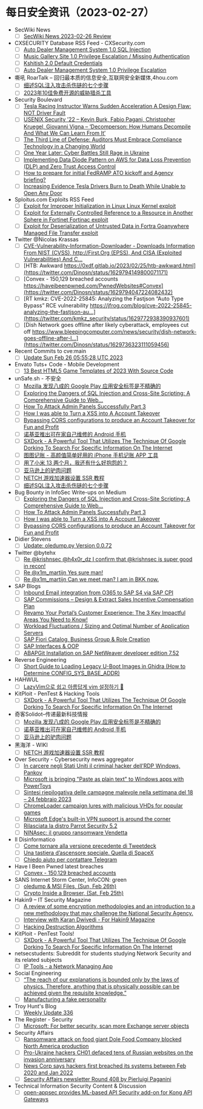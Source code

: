 # 每日安全资讯（2023-02-27）

- SecWiki News
  - [ ] [SecWiki News 2023-02-26 Review](http://www.sec-wiki.com/?2023-02-26)
- CXSECURITY Database RSS Feed - CXSecurity.com
  - [ ] [Auto Dealer Management System 1.0 SQL Injection](https://cxsecurity.com/issue/WLB-2023020045)
  - [ ] [Music Gallery Site 1.0 Privilege Escalation / Missing Authentication](https://cxsecurity.com/issue/WLB-2023020044)
  - [ ] [Kshitish 2.0 Default Credentials](https://cxsecurity.com/issue/WLB-2023020043)
  - [ ] [Auto Dealer Management System 1.0 Privilege Escalation](https://cxsecurity.com/issue/WLB-2023020042)
- 嘶吼 RoarTalk – 回归最本质的信息安全,互联网安全新媒体,4hou.com
  - [ ] [细述SQL注入攻击杀伤链的七个步骤](https://www.4hou.com/posts/zl1m)
  - [ ] [2023年10佳免费开源的威胁猎杀工具](https://www.4hou.com/posts/ZXAR)
- Security Boulevard
  - [ ] [Tesla Racing Instructor Warns Sudden Acceleration A Design Flaw: NOT Driver Fault](https://securityboulevard.com/2023/02/tesla-racing-instructor-warns-sudden-acceleration-a-design-flaw-not-driver-fault/)
  - [ ] [USENIX Security ’22 – Kevin Burk, Fabio Pagani, Christopher Kruegel, Giovanni Vigna – ‘Decomperson: How Humans Decompile And What We Can Learn From It’](https://securityboulevard.com/2023/02/usenix-security-22-kevin-burk-fabio-pagani-christopher-kruegel-giovanni-vigna-decomperson-how-humans-decompile-and-what-we-can-learn-from-it/)
  - [ ] [The Third Line of Defense: Auditors Must Embrace Compliance Technology in a Changing World](https://securityboulevard.com/2023/02/the-third-line-of-defense-auditors-must-embrace-compliance-technology-in-a-changing-world/)
  - [ ] [One Year Later: Cyber Battles Still Rage in Ukraine](https://securityboulevard.com/2023/02/one-year-later-cyber-battles-still-rage-in-ukraine/)
  - [ ] [Implementing Data Diode Pattern on AWS for Data Loss Prevention (DLP) and Zero Trust Access Control](https://securityboulevard.com/2023/02/implementing-data-diode-pattern-on-aws-for-data-loss-prevention-dlp-and-zero-trust-access-control/)
  - [ ] [How to prepare for initial FedRAMP ATO kickoff and Agency briefing?](https://securityboulevard.com/2023/02/how-to-prepare-for-initial-fedramp-ato-kickoff-and-agency-briefing/)
  - [ ] [Increasing Evidence Tesla Drivers Burn to Death While Unable to Open Any Door](https://securityboulevard.com/2023/02/increasing-evidence-tesla-drivers-burn-to-death-while-unable-to-open-any-door/)
- Sploitus.com Exploits RSS Feed
  - [ ] [Exploit for Improper Initialization in Linux Linux Kernel exploit](https://sploitus.com/exploit?id=CA758B0E-756E-5AC0-B536-57A87282F901&utm_source=rss&utm_medium=rss)
  - [ ] [Exploit for Externally Controlled Reference to a Resource in Another Sphere in Fortinet Fortinac exploit](https://sploitus.com/exploit?id=E42FF09C-161E-561F-A0C7-2AE449BDB571&utm_source=rss&utm_medium=rss)
  - [ ] [Exploit for Deserialization of Untrusted Data in Fortra Goanywhere Managed File Transfer exploit](https://sploitus.com/exploit?id=F3C7A9D6-1798-529A-BFAB-6A9995BEA25F&utm_source=rss&utm_medium=rss)
- Twitter @Nicolas Krassas
  - [ ] [CVE-Vulnerability-Information-Downloader - Downloads Information From NIST (CVSS), http://First.Org (EPSS), And CISA (Exploited Vulnerabilities) And C...](https://twitter.com/Dinosn/status/1629794839347732480)
  - [ ] [HTB: Awkward https://0xdf.gitlab.io/2023/02/25/htb-awkward.html](https://twitter.com/Dinosn/status/1629794149800071171)
  - [ ] [Convex - 150,129 breached accounts https://haveibeenpwned.com/PwnedWebsites#Convex](https://twitter.com/Dinosn/status/1629794047224082432)
  - [ ] [RT kmkz: CVE-2022-25845: Analyzing the Fastjson “Auto Type Bypass” RCE vulnerability https://jfrog.com/blog/cve-2022-25845-analyzing-the-fastjson-au...](https://twitter.com/kmkz_security/status/1629772938390937601)
  - [ ] [Dish Network goes offline after likely cyberattack, employees cut off https://www.bleepingcomputer.com/news/security/dish-network-goes-offline-after-l...](https://twitter.com/Dinosn/status/1629736323111059456)
- Recent Commits to cve:main
  - [ ] [Update Sun Feb 26 05:55:28 UTC 2023](https://github.com/trickest/cve/commit/a487d40ebc3e979fa2169f22608f2e67e6c31378)
- Envato Tuts+ Code - Mobile Development
  - [ ] [13 Best HTML5 Game Templates of 2023 With Source Code](https://code.tutsplus.com/tutorials/20-best-html5-game-templates-of-2017--cms-28892)
- unSafe.sh - 不安全
  - [ ] [Mozilla 发现八成的 Google Play 应用安全标签是不精确的](https://buaq.net/go-151091.html)
  - [ ] [Exploring the Dangers of SQL Injection and Cross-Site Scripting: A Comprehensive Guide to Web…](https://buaq.net/go-151064.html)
  - [ ] [How To Attack Admin Panels Successfully Part 3](https://buaq.net/go-151065.html)
  - [ ] [How I was able to Turn a XSS into A Account Takeover](https://buaq.net/go-151066.html)
  - [ ] [Bypassing CORS configurations to produce an Account Takeover for Fun and Profit](https://buaq.net/go-151067.html)
  - [ ] [诺基亚推出可在家自己维修的 Android 手机](https://buaq.net/go-151069.html)
  - [ ] [SXDork - A Powerful Tool That Utilizes The Technique Of Google Dorking To Search For Specific Information On The Internet](https://buaq.net/go-151047.html)
  - [ ] [图图记账 - 高颜值简单好用的 iPhone 手机记账 APP 工具](https://buaq.net/go-151068.html)
  - [ ] [用了小米 13 两个月，我还有什么好抱怨的？](https://buaq.net/go-151041.html)
  - [ ] [亚马逊上的驴肉问题](https://buaq.net/go-151070.html)
  - [ ] [NETCH 游戏加速器设置 SSR 教程](https://buaq.net/go-151034.html)
  - [ ] [细述SQL注入攻击杀伤链的七个步骤](https://buaq.net/go-151028.html)
- Bug Bounty in InfoSec Write-ups on Medium
  - [ ] [Exploring the Dangers of SQL Injection and Cross-Site Scripting: A Comprehensive Guide to Web…](https://infosecwriteups.com/exploring-the-dangers-of-sql-injection-and-cross-site-scripting-a-comprehensive-guide-to-web-51f586876403?source=rss----7b722bfd1b8d--bug_bounty)
  - [ ] [How To Attack Admin Panels Successfully Part 3](https://infosecwriteups.com/how-to-attack-admin-panels-successfully-part-3-ccf36cbc1c57?source=rss----7b722bfd1b8d--bug_bounty)
  - [ ] [How I was able to Turn a XSS into A Account Takeover](https://infosecwriteups.com/how-i-was-able-to-turn-a-xss-into-a-account-takeover-ae0c478640e7?source=rss----7b722bfd1b8d--bug_bounty)
  - [ ] [Bypassing CORS configurations to produce an Account Takeover for Fun and Profit](https://infosecwriteups.com/bypassing-cors-configurations-to-produce-an-account-takeover-for-fun-and-profit-3e50c3f2a124?source=rss----7b722bfd1b8d--bug_bounty)
- Didier Stevens
  - [ ] [Update: oledump.py Version 0.0.72](https://blog.didierstevens.com/2023/02/26/update-oledump-py-version-0-0-72/)
- Twitter @bytehx
  - [ ] [Re @krishnsec @h4x0r_dz I confirm that @krishnsec is super good in recon!](https://twitter.com/bytehx343/status/1629799011132768256)
  - [ ] [Re @x1m_martijn Yes sure man!](https://twitter.com/bytehx343/status/1629695558880473088)
  - [ ] [Re @x1m_martijn Can we meet man? I am in BKK now.](https://twitter.com/bytehx343/status/1629695143845720065)
- SAP Blogs
  - [ ] [Inbound Email integration from O365 to SAP S4 via SAP CPI](https://blogs.sap.com/2023/02/26/inbound-email-integration-from-o365-to-sap-s4-via-sap-cpi/)
  - [ ] [SAP Commissions – Design & Extract Sales Incentive Compensation Plan](https://blogs.sap.com/2023/02/26/sap-commissions-design-extract-sales-incentive-compensation-plan/)
  - [ ] [Revamp Your Portal’s Customer Experience: The 3 Key Impactful Areas You Need to Know!](https://blogs.sap.com/2023/02/26/revamp-your-portals-customer-experience-the-3-key-impactful-areas-you-need-to-know/)
  - [ ] [Workload Fluctuations / Sizing and Optimal Number of Application Servers](https://blogs.sap.com/2023/02/26/workload-fluctuations-sizing-and-optimal-number-of-application-servers/)
  - [ ] [SAP Fiori Catalog, Business Group & Role Creation](https://blogs.sap.com/2023/02/26/sap-fiori-catalog-business-group-role-creation-2/)
  - [ ] [SAP Interfaces & OOP](https://blogs.sap.com/2023/02/26/sap-interfaces-oop/)
  - [ ] [ABAPGit Installation on SAP NetWeaver developer edition 7.52](https://blogs.sap.com/2023/02/26/abapgit-installation-on-sap-netweaver-developer-edition-7.52/)
- Reverse Engineering
  - [ ] [Short Guide to Loading Legacy U-Boot Images in Ghidra (How to Determine CONFIG_SYS_BASE_ADDR)](https://www.reddit.com/r/ReverseEngineering/comments/11cplvs/short_guide_to_loading_legacy_uboot_images_in/)
- HAHWUL
  - [ ] [LazyVim으로 쉽고 아름답게 vim 설정하기 🌸](https://www.hahwul.com/2023/02/27/make-the-vim-more-beautiful/)
- KitPloit - PenTest & Hacking Tools
  - [ ] [SXDork - A Powerful Tool That Utilizes The Technique Of Google Dorking To Search For Specific Information On The Internet](http://www.kitploit.com/2023/02/sxdork-powerful-tool-that-utilizes.html)
- 奇客Solidot–传递最新科技情报
  - [ ] [Mozilla 发现八成的 Google Play 应用安全标签是不精确的](https://www.solidot.org/story?sid=74238)
  - [ ] [诺基亚推出可在家自己维修的 Android 手机](https://www.solidot.org/story?sid=74237)
  - [ ] [亚马逊上的驴肉问题](https://www.solidot.org/story?sid=74236)
- 黑海洋 - WIKI
  - [ ] [NETCH 游戏加速器设置 SSR 教程](https://blog.upx8.com/3245)
- Over Security - Cybersecurity news aggregator
  - [ ] [In carcere negli Stati Uniti il criminal hacker dell’RDP Windows, Pankov](https://www.insicurezzadigitale.com/in-carcere-negli-stati-uniti-il-criminal-hacker-dellrdp-windows-pankov/)
  - [ ] [Microsoft is bringing "Paste as plain text" to Windows apps with PowerToys](https://www.bleepingcomputer.com/news/microsoft/microsoft-is-bringing-paste-as-plain-text-to-windows-apps-with-powertoys/)
  - [ ] [Sintesi riepilogativa delle campagne malevole nella settimana del 18 – 24 febbraio 2023](https://cert-agid.gov.it/news/sintesi-riepilogativa-delle-campagne-malevole-nella-settimana-del-18-24-febbraio-2023/)
  - [ ] [ChromeLoader campaign lures with malicious VHDs for popular games](https://www.bleepingcomputer.com/news/security/chromeloader-campaign-lures-with-malicious-vhds-for-popular-games/)
  - [ ] [Microsoft Edge's built-in VPN support is around the corner](https://www.bleepingcomputer.com/news/microsoft/microsoft-edges-built-in-vpn-support-is-around-the-corner/)
  - [ ] [Rilasciata la distro Parrot Security 5.2](https://hackerjournal.it/11402/rilasciata-la-distro-parrot-security-5-2/)
  - [ ] [NINAsec: il gruppo ransomware Vendetta](https://www.insicurezzadigitale.com/ninasec-il-gruppo-ransomware-vendetta/)
- Il Disinformatico
  - [ ] [Come tornare alla versione precedente di Tweetdeck](http://attivissimo.blogspot.com/2023/02/come-tornare-alla-versione-precedente.html)
  - [ ] [Una tastiera d’ascensore speciale. Quella di SpaceX](http://attivissimo.blogspot.com/2023/02/una-tastiera-dascensore-speciale-quella.html)
  - [ ] [Chiedo aiuto per contattare Telegram](http://attivissimo.blogspot.com/2023/02/chiedo-aiuto-per-contattare-telegram.html)
- Have I Been Pwned latest breaches
  - [ ] [Convex - 150,129 breached accounts](https://haveibeenpwned.com/PwnedWebsites#Convex)
- SANS Internet Storm Center, InfoCON: green
  - [ ] [oledump &#x26; MSI Files, (Sun, Feb 26th)](https://isc.sans.edu/diary/rss/29584)
  - [ ] [Crypto Inside a Browser, (Sat, Feb 25th)](https://isc.sans.edu/diary/rss/29582)
- Hakin9 –  IT Security Magazine
  - [ ] [A review of some encryption methodologies and an introduction to a new methodology that may challenge the National Security Agency.](https://hakin9.org/a-review-of-some-encryption-methodologies-and-an-introduction-to-a-new-methodology-that-may-challenge-the-national-security-agency/)
  - [ ] [Interview with Karan Dwivedi - For Hakin9 Magazine](https://hakin9.org/interview-with-karan-dwivedi-for-hakin9-magazine/)
  - [ ] [Hacking Destruction Algorithms](https://hakin9.org/hacking-destruction-algorithms/)
- KitPloit - PenTest Tools!
  - [ ] [SXDork - A Powerful Tool That Utilizes The Technique Of Google Dorking To Search For Specific Information On The Internet](http://www.kitploit.com/2023/02/sxdork-powerful-tool-that-utilizes.html)
- netsecstudents: Subreddit for students studying Network Security and its related subjects
  - [ ] [IP Tools - a Network Managing App](https://www.reddit.com/r/netsecstudents/comments/11cqcxl/ip_tools_a_network_managing_app/)
- Social Engineering
  - [ ] [“The reach of our explanations is bounded only by the laws of physics. Therefore, anything that is physically possible can be achieved given the requisite knowledge.”](https://www.reddit.com/r/SocialEngineering/comments/11cdfn5/the_reach_of_our_explanations_is_bounded_only_by/)
  - [ ] [Manufacturing a fake personality](https://www.reddit.com/r/SocialEngineering/comments/11cffwa/manufacturing_a_fake_personality/)
- Troy Hunt's Blog
  - [ ] [Weekly Update 336](https://www.troyhunt.com/weekly-update-336/)
- The Register - Security
  - [ ] [Microsoft: For better security, scan more Exchange server objects](https://go.theregister.com/feed/www.theregister.com/2023/02/26/microsoft_exchange_server_exclusion/)
- Security Affairs
  - [ ] [Ransomware attack on food giant Dole Food Company blocked North America production](https://securityaffairs.com/142726/cyber-crime/dole-food-company-ransomware-attack.html)
  - [ ] [Pro-Ukraine hackers CH01 defaced tens of Russian websites on the invasion anniversary](https://securityaffairs.com/142713/hacktivism/ch01-defaced-russian-websites.html)
  - [ ] [News Corp says hackers first breached its systems between Feb 2020 and Jan 2022](https://securityaffairs.com/142701/data-breach/news-corp-security-breach.html)
  - [ ] [Security Affairs newsletter Round 408 by Pierluigi Paganini](https://securityaffairs.com/142698/breaking-news/security-affairs-newsletter-round-408-by-pierluigi-paganini.html)
- Technical Information Security Content & Discussion
  - [ ] [open-appsec provides ML-based API Security add-on for Kong API Gateways](https://www.reddit.com/r/netsec/comments/11cbabv/openappsec_provides_mlbased_api_security_addon/)
